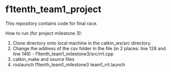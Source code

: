 # f1tenth_team1_project

This repository contains code for final race.

How to run (for project milestone 3):
1. Clone directory onto local machine in the catkin_ws/src directory.
2. Change the address of the csv folder in the file (in 2 places: line 128 and line 146) - f1tenth_team1_milestone3/src/rrt.cpp
3. catkin_make and source files
4. roslaunch f1tenth_team1_milestone3 team1_rrt.launch 

